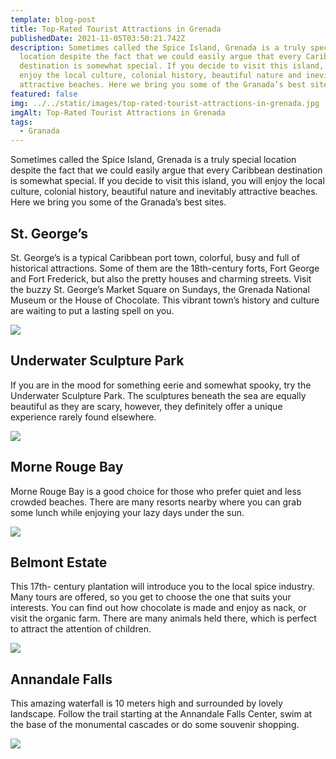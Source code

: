 ```yaml
---
template: blog-post
title: Top-Rated Tourist Attractions in Grenada
publishedDate: 2021-11-05T03:50:21.742Z
description: Sometimes called the Spice Island, Grenada is a truly special
  location despite the fact that we could easily argue that every Caribbean
  destination is somewhat special. If you decide to visit this island, you will
  enjoy the local culture, colonial history, beautiful nature and inevitably
  attractive beaches. Here we bring you some of the Granada’s best sites.
featured: false
img: ../../static/images/top-rated-tourist-attractions-in-grenada.jpg
imgAlt: Top-Rated Tourist Attractions in Grenada
tags:
  - Granada
---
```

<!--StartFragment-->

Sometimes called the Spice Island, Grenada is a truly special location despite the fact that we could easily argue that every Caribbean destination is somewhat special. If you decide to visit this island, you will enjoy the local culture, colonial history, beautiful nature and inevitably attractive beaches. Here we bring you some of the Granada’s best sites.

## St. George’s

St. George’s is a typical Caribbean port town, colorful, busy and full of historical attractions. Some of them are the 18th-century forts, Fort George and Fort Frederick, but also the pretty houses and charming streets. Visit the buzzy St. George’s Market Square on Sundays, the Grenada National Museum or the House of Chocolate. This vibrant town’s history and culture are waiting to put a lasting spell on you.

![](https://web.archive.org/web/20190609051451im_/https://mytropicalresorts.com/wp-content/uploads/2018/01/grenada-st-georges-300x197.jpg)

## Underwater Sculpture Park

If you are in the mood for something eerie and somewhat spooky, try the Underwater Sculpture Park. The sculptures beneath the sea are equally beautiful as they are scary, however, they definitely offer a unique experience rarely found elsewhere.

![](https://web.archive.org/web/20190609051451im_/https://mytropicalresorts.com/wp-content/uploads/2018/01/grenada-underwater-sculpture-park-300x201.jpg)

## Morne Rouge Bay

Morne Rouge Bay is a good choice for those who prefer quiet and less crowded beaches. There are many resorts nearby where you can grab some lunch while enjoying your lazy days under the sun.

![](https://web.archive.org/web/20190609051451im_/https://mytropicalresorts.com/wp-content/uploads/2018/01/grenada-morne-rouge-bay-300x200.jpg)

## Belmont Estate

This 17th- century plantation will introduce you to the local spice industry. Many tours are offered, so you get to choose the one that suits your interests. You can find out how chocolate is made and enjoy as nack, or visit the organic farm. There are many animals held there, which is perfect to attract the attention of children.

![](https://web.archive.org/web/20190609051451im_/https://mytropicalresorts.com/wp-content/uploads/2018/01/grenada-belmont-estate-300x200.jpg)

## Annandale Falls

This amazing waterfall is 10 meters high and surrounded by lovely landscape. Follow the trail starting at the Annandale Falls Center, swim at the base of the monumental cascades or do some souvenir shopping.

![](https://web.archive.org/web/20190609051451im_/https://mytropicalresorts.com/wp-content/uploads/2018/01/grenada-annandale-falls-300x230.jpg)

<!--EndFragment-->